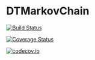 # DTMarkovChain

[![Build Status](https://travis-ci.org/ibadr/DTMarkovChain.jl.svg?branch=master)](https://travis-ci.org/ibadr/DTMarkovChain.jl)

[![Coverage Status](https://coveralls.io/repos/ibadr/DTMarkovChain.jl/badge.svg?branch=master&service=github)](https://coveralls.io/github/ibadr/DTMarkovChain.jl?branch=master)

[![codecov.io](http://codecov.io/github/ibadr/DTMarkovChain.jl/coverage.svg?branch=master)](http://codecov.io/github/ibadr/DTMarkovChain.jl?branch=master)
